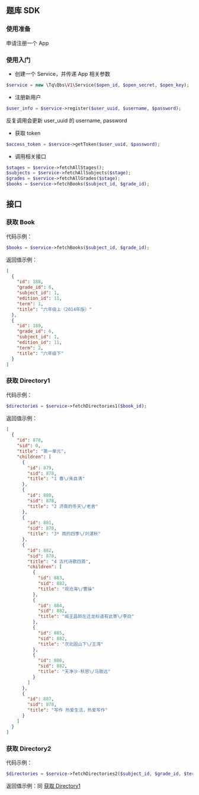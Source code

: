 ## 题库 SDK
### 使用准备
申请注册一个 App
### 使用入门
- 创建一个 Service，并传递 App 相关参数
```php
$service = new \Tq\Qbs\V1\Service($open_id, $open_secret, $open_key);
```

- 注册新用户
```php
$user_info = $service->register($user_uuid, $username, $password);
```

反复调用会更新 user_uuid 的 username, password

- 获取 token

```php
$access_token = $service->getToken($user_uuid, $password);
```

- 调用相关接口
```php
$stages = $service->fetchAllStages();
$subjects = $service->fetchAllSubjects($stage);
$grades = $service->fetchAllGrades($stage);
$books = $service->fetchBooks($subject_id, $grade_id);
```

## 接口
### 获取 Book
代码示例：
```php
$books = $service->fetchBooks($subject_id, $grade_id);
```
返回值示例：
```json
[
  {
    "id": 188,
    "grade_id": 6,
    "subject_id": 1,
    "edition_id": 11,
    "term": 1,
    "title": "六年级上（2014年版）"
  },
  {
    "id": 189,
    "grade_id": 6,
    "subject_id": 1,
    "edition_id": 11,
    "term": 2,
    "title": "六年级下"
  }
]
```

### <span id="fetchDirectories1">获取 Directory1</span>
代码示例：
```php
$directories = $service->fetchDirectories1($book_id);
```
返回值示例：
```json
[
  {
    "id": 878,
    "sid": 0,
    "title": "第一单元",
    "children": [
      {
        "id": 879,
        "sid": 878,
        "title": "1 春\/朱自清"
      },
      {
        "id": 880,
        "sid": 878,
        "title": "2 济南的冬天\/老舍"
      },
      {
        "id": 881,
        "sid": 878,
        "title": "3* 雨的四季\/刘湛秋"
      },
      {
        "id": 882,
        "sid": 878,
        "title": "4 古代诗歌四首",
        "children": [
          {
            "id": 883,
            "sid": 882,
            "title": "观沧海\/曹操"
          },
          {
            "id": 884,
            "sid": 882,
            "title": "闻王昌龄左迁龙标遥有此寄\/李白"
          },
          {
            "id": 885,
            "sid": 882,
            "title": "次北固山下\/王湾"
          },
          {
            "id": 886,
            "sid": 882,
            "title": "天净沙·秋思\/马致远"
          }
        ]
      },
      {
        "id": 887,
        "sid": 878,
        "title": "写作 热爱生活，热爱写作"
      }
    ]
  }
]
```

### 获取 Directory2
代码示例：
```php
$directories = $service->fetchDirectories2($subject_id, $grade_id, $term);
```
返回值示例：同 [获取 Directory1](#fetchDirectories1)